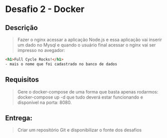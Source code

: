 # Desafio 2 - Docker

## Descrição

> Fazer o nginx acessar a aplicação Node.js e essa aplicação vai inserir um dado no Mysql e quando o usuário final acessar o nginx vai ser impresso no avegador:

```html
<h1>Full Cycle Rocks!</h1>
- mais o nome que foi cadastrado no banco de dados
```

## Requisitos

> Gere o docker-compose de uma forma que basta apenas rodarmos: docker-compose up -d que tudo deverá estar funcionando e disponível na porta: 8080.

## Entrega:

> Criar um repositório Git e disponibilizar o fonte dos desafios
